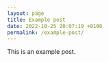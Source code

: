 ```yaml
---
layout: page
title: Example post
date: 2022-10-25 20:07:19 +0100
permalink: /example-post/
---
```


This is an example post.
